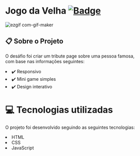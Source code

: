 # Jogo da Velha  [![ Badge](https://img.shields.io/badge/-Test_the_project_by_clicking_here-gray?style=flat-square&logo=&logoColor=white&link=https://https://https://BeatrizFernandess.github.io/Jogo-da-velha/)](https://BeatrizFernandess.github.io/Jogo-da-velha/)

![ezgif com-gif-maker](https://user-images.githubusercontent.com/80279567/173661618-6f0b8ac9-dead-4404-8068-40ab664cc5a8.gif)

## 📋 Sobre o Projeto
O desáfio foi criar um tribute page sobre uma pessoa famosa,<br/>
com base nas informações seguintes:<br/>
<li>✔️ Responsivo
<li>✔️ Mini game simples
<li>✔️ Design interativo

# 💻 Tecnologias utilizadas
O projeto foi desenvolvido seguindo as seguintes tecnologias:

<li>HTML
<li>CSS
<li>JavaScript
